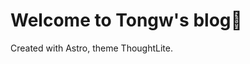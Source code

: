 # Welcome to Tongw's blog🌟

Created with Astro, theme ThoughtLite.
<!-- <div align="center">
    <p>
        <img alt="ThoughtLite Light Mode Preview" src=".github/assets/preview-light.webp">
        <img alt="ThoughtLite Dark Mode Preview" src=".github/assets/preview-dark.webp">
    </p>
    <p>
        <a href="https://github.com/tuyuritio/astro-theme-thought-lite/releases/latest"><img alt="GitHub Release" src="https://img.shields.io/github/v/release/tuyuritio/astro-theme-thought-lite"></a>
        <a href="https://raw.githubusercontent.com/tuyuritio/astro-theme-thought-lite/refs/heads/main/LICENSE"><img alt="GitHub License" src="https://img.shields.io/github/license/tuyuritio/astro-theme-thought-lite"></a>
    </p>
    <p>A modern <a href="https://astro.build/">Astro</a> theme, focused on content creation 🌟</p>
    <p>
        <small><ins>English</ins></small>
        <small><a href="README.zh-cn.md">简体中文</a></small>
        <small><a href="README.ja.md">日本語</a></small>
    </p>
</div>

> [!NOTE]
> - `main` branch✅: Static build, can be deployed on any static hosting platform.
> - `cloudflare` branch: Enables built-in comment system, only deployable on Cloudflare.

🎬 **Live Demo**: [Vercel](https://thought-lite.vercel.app/)

## ✨ Features

- [x] **Responsive Design** - Adaptive for mobile, tablet, and desktop.
- [x] **Light / Dark Mode** - Auto-follows system preference with manual toggle support.
- [x] **CSR Dynamic Content Filtering** - List filtering and pagination via History API.
- [x] **i18n Support** - Easy to extend and manage multilingual content.
- [x] **Sitemap & Feed Subscription** - Automated generation of Sitemap and Atom Feed.
- [x] **OpenGraph Support** - Built-in Open Graph meta tags for optimized social media sharing.

## ⚡️ Quick Start

### Using Astro Command

Run the following command:

```sh
npx create-astro@latest --template tuyuritio/astro-theme-thought-lite

# Follow the interactive prompts to create the project

cd <your-project-name>
npm run dev     # Will start the local development server at http://localhost:4321 by default
```

### Using Template

1. [Use this template](https://github.com/new?template_name=astro-theme-thought-lite&template_owner=tuyuritio) to create a new repository or [fork](https://github.com/tuyuritio/astro-theme-thought-lite/fork) this repository.
2. Run the following commands:

```sh
git clone <your-repo-url>
cd <your-repo-name>
npm install
npm run dev     # Will start the local development server at http://localhost:4321 by default
```

## 🔧 Configuration

Customize site configuration and internationalization (i18n) by modifying the following files:

- `.env`
- `astro.config.ts`
- `site.config.json`

For details, refer to the [Configuration Guide](src/content/note/en/configuration.md).

## 🚀 Deployment

The current branch can be fully static built and deployed on any static hosting platform.

For deployment methods on various platforms, refer to the [Astro Official Deployment Guide](https://docs.astro.build/en/guides/deploy/).

## 🔄 Updates

Run the following commands to sync upstream updates:

```sh
git remote add theme https://github.com/tuyuritio/astro-theme-thought-lite.git
git fetch theme
git merge theme/main    # Add `--allow-unrelated-histories` flag for first update
npm install
```

## ✍️ Content Creation

Content creation is centralized in the `src/content` directory, mainly including:

- `note` - Notes, focused on carefully crafted and detailed long-form works
- `jotting` - Jottings, lightweight and immediate content recording
- `preface` - Preface, displayed on the homepage as the first impression
- `information` - Information, containing various descriptive content

All content sections support multiple languages. Create the corresponding language directory to start creating content. For details, refer to the [Content Creation Guide](src/content/note/en/content.md).

## 🤝 Contributing

All kinds of contributions are welcome and appreciated!

- Help promote the project or assist other users
- Report [issues](https://github.com/tuyuritio/astro-theme-thought-lite/issues) or suggest new features
- Improve documentation or help with internationalization (i18n)
- Submit code contributions - see the [Code Contribution Guide](CONTRIBUTING.md) for more details

## 🙏 Acknowledgments

### Tech Stack

- **Main Framework** - [Astro](https://astro.build/)
- **Type Checking** - [TypeScript](https://www.typescriptlang.org/)
- **Style Sheets** - [Less.js](https://lesscss.org/)
- **Reactive Components** - [Svelte](https://svelte.dev/)
- **CSS Engine** - [UnoCSS](https://unocss.dev/)
- **Icons** - [Iconify](https://iconify.design/)
- **Serif Fonts** - [Google Fonts](https://fonts.google.com/)
- **Monospace Fonts** - [ZeoSeven Fonts](https://fonts.zeoseven.com/)
- **Image Viewer** - [Medium Zoom](https://github.com/francoischalifour/medium-zoom)

### Inspiration

- [Fuwari](https://github.com/saicaca/fuwari)
- [Astro Sphere](https://github.com/markhorn-dev/astro-sphere)
- [astro-vitesse](https://github.com/adrian-ub/astro-vitesse)
- [Miniblog](https://github.com/nicholasdly/miniblog)
- [AstroPaper with I18n](https://github.com/yousef8/astro-paper-i18n)

## 📜 License

This project is licensed under [GPLv3](LICENSE), allowing free modification and distribution, but the original copyright notice must be retained. -->
